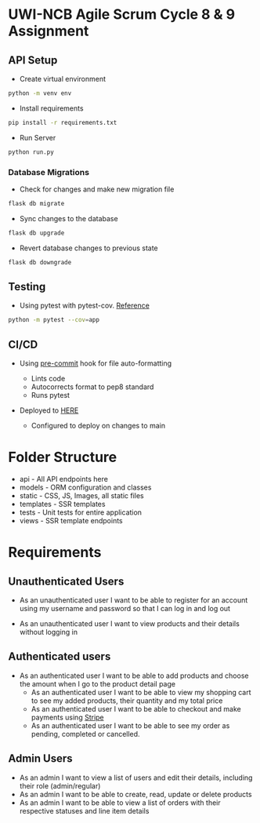 # UWI-NCB Agile Scrum Cycle 8 & 9 Assignment

## API Setup

- Create virtual environment
```bash
python -m venv env
```

- Install requirements
```bash
pip install -r requirements.txt
```

- Run Server
```bash
python run.py
```

### Database Migrations
- Check for changes and make new migration file
```bash
flask db migrate
```

- Sync changes to the database
```bash
flask db upgrade
```

- Revert database changes to previous state
```bash
flask db downgrade
```

## Testing
- Using pytest with pytest-cov. <a href="https://testdriven.io/blog/flask-pytest/">Reference</a>
```bash
python -m pytest --cov=app
```

## CI/CD
- Using <a href="https://pre-commit.com/">pre-commit</a>  hook for file auto-formatting
    - Lints code
    - Autocorrects format to pep8 standard
    - Runs pytest

- Deployed to <a href="https://focalpoint-app.onrender.com/api/">HERE</a>
    - Configured to deploy on changes to main

# Folder Structure
- api - All API endpoints here
- models - ORM configuration and classes
- static - CSS, JS, Images, all static files
- templates - SSR templates
- tests - Unit tests for entire application
- views - SSR template endpoints

# Requirements

## Unauthenticated Users
- As an unauthenticated user I want to be able to register for an account using my username and password so that I can log in and log out

- As an unauthenticated user I want to view products and their details without logging in

## Authenticated users
- As an authenticated user I want to be able to add products and choose the amount when I go to the product detail page
    - As an authenticated user I want to be able to view my shopping cart to see my added products, their quantity and my total price
    - As an authenticated user I want to be able to checkout and make payments using <a href="https://stripe.com/docs/checkout/quickstart">Stripe</a>
    - As an authenticated user I want to be able to see my order as pending, completed or cancelled.

## Admin Users

- As an admin I want to view a list of users and edit their details, including their role (admin/regular)
- As an admin I want to be able to create, read, update or delete products
- As an admin I want to be able to view a list of orders with their respective statuses and line item details
